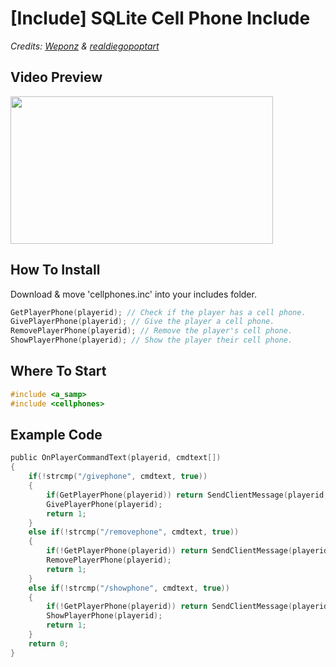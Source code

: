 # [Include] SQLite Cell Phone Include

<p><em>Credits: <a href="https://github.com/WeponzTV" target="_blank">Weponz</a> & <a href="https://github.com/realdiegopoptart" target="_blank">realdiegopoptart</a></em></p>

## Video Preview

<p><a href="https://youtu.be/VlGSOE9n5To" target="_blank"><img src="https://i.imgur.com/lzpZMZk.jpg" width="420px" height="236px" /></a></p>

## How To Install

Download & move 'cellphones.inc' into your includes folder.

```c
GetPlayerPhone(playerid); // Check if the player has a cell phone.
GivePlayerPhone(playerid); // Give the player a cell phone.
RemovePlayerPhone(playerid); // Remove the player's cell phone.
ShowPlayerPhone(playerid); // Show the player their cell phone.
```

## Where To Start
```c
#include <a_samp>
#include <cellphones>
```

## Example Code
```c
public OnPlayerCommandText(playerid, cmdtext[])
{
	if(!strcmp("/givephone", cmdtext, true))
	{
		if(GetPlayerPhone(playerid)) return SendClientMessage(playerid, -1, "SERVER: You already have a phone.");
		GivePlayerPhone(playerid);
		return 1;
	}
	else if(!strcmp("/removephone", cmdtext, true))
	{
		if(!GetPlayerPhone(playerid)) return SendClientMessage(playerid, -1, "SERVER: You don't have a phone.");
		RemovePlayerPhone(playerid);
		return 1;
	}
	else if(!strcmp("/showphone", cmdtext, true))
	{
		if(!GetPlayerPhone(playerid)) return SendClientMessage(playerid, -1, "SERVER: You don't have a phone.");
		ShowPlayerPhone(playerid);
		return 1;
	}
	return 0;
}
``` 
